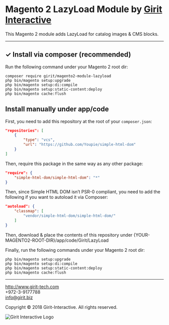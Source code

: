 # Magento 2 LazyLoad Module by [Girit Interactive](https://www.girit-tech.com/)

This Magento 2 module adds LazyLoad for catalog images & CMS blocks.

---

## ✓ Install via composer (recommended)
Run the following command under your Magento 2 root dir:

```
composer require girit/magento2-module-lazyload
php bin/magento setup:upgrade
php bin/magento setup:di:compile
php bin/magento setup:static-content:deploy
php bin/magento cache:flush
```

## Install manually under app/code

First, you need to add this repository at the root of your `composer.json`:

```json
"repositories": [
    {
        "type": "vcs",
        "url": "https://github.com/Youpie/simple-html-dom"
    }
]
```

Then, require this package in the same way as any other package:

```json
"require": {
    "simple-html-dom/simple-html-dom": "*"
}
```

Then, since Simple HTML DOM isn’t PSR-0 compliant, you need to add the following if you want to autoload it via Composer:

```json
"autoload": {
    "classmap": [
        "vendor/simple-html-dom/simple-html-dom/"
    ]
}
```

Then, download & place the contents of this repository under {YOUR-MAGENTO2-ROOT-DIR}/app/code/Girit/LazyLoad

Finally, run the following commands under your Magento 2 root dir:
```
php bin/magento setup:upgrade
php bin/magento setup:di:compile
php bin/magento setup:static-content:deploy
php bin/magento cache:flush
```

---

http://www.girit-tech.com  
+972-3-9177788  
info@girit.biz  

Copyright © 2018 Girit-Interactive. All rights reserved.  

![Girit Interactive Logo](https://www.girit-tech.com/templates/images/logos/girit-flat.png)
